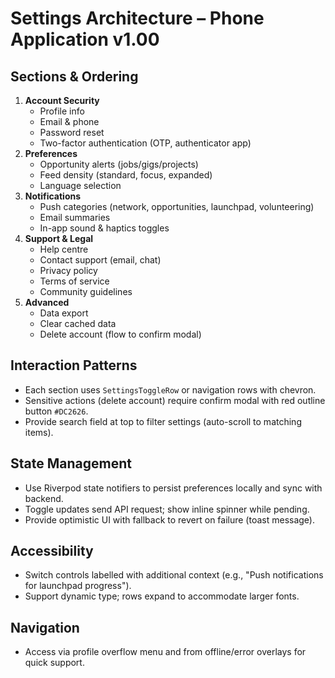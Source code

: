 # Settings Architecture – Phone Application v1.00

## Sections & Ordering
1. **Account Security**
   - Profile info
   - Email & phone
   - Password reset
   - Two-factor authentication (OTP, authenticator app)
2. **Preferences**
   - Opportunity alerts (jobs/gigs/projects)
   - Feed density (standard, focus, expanded)
   - Language selection
3. **Notifications**
   - Push categories (network, opportunities, launchpad, volunteering)
   - Email summaries
   - In-app sound & haptics toggles
4. **Support & Legal**
   - Help centre
   - Contact support (email, chat)
   - Privacy policy
   - Terms of service
   - Community guidelines
5. **Advanced**
   - Data export
   - Clear cached data
   - Delete account (flow to confirm modal)

## Interaction Patterns
- Each section uses `SettingsToggleRow` or navigation rows with chevron.
- Sensitive actions (delete account) require confirm modal with red outline button `#DC2626`.
- Provide search field at top to filter settings (auto-scroll to matching items).

## State Management
- Use Riverpod state notifiers to persist preferences locally and sync with backend.
- Toggle updates send API request; show inline spinner while pending.
- Provide optimistic UI with fallback to revert on failure (toast message).

## Accessibility
- Switch controls labelled with additional context (e.g., "Push notifications for launchpad progress").
- Support dynamic type; rows expand to accommodate larger fonts.

## Navigation
- Access via profile overflow menu and from offline/error overlays for quick support.
